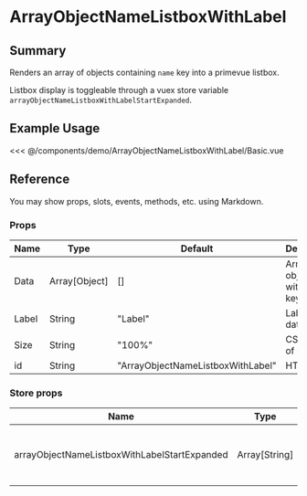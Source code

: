 <script setup>
import Basic from './demo/ArrayObjectNameListboxWithLabel/Basic.vue'
</script>

# ArrayObjectNameListboxWithLabel

## Summary

Renders an array of objects containing `name` key into a primevue listbox.

Listbox display is toggleable through a vuex store variable `arrayObjectNameListboxWithLabelStartExpanded`.

## Example Usage

<DemoContainer>
  <Basic/>
</DemoContainer>

<<< @/components/demo/ArrayObjectNameListboxWithLabel/Basic.vue

## Reference

You may show props, slots, events, methods, etc. using Markdown.

### Props

| Name | Type | Default | Description |
| ---- | ---- | ------- | ----------- |
| Data | Array[Object]| []   | Array of objects with name key |
| Label | String | "Label" | Label of data |
| Size | String | "100%" | CSS width of element |
| id   | String | "ArrayObjectNameListboxWithLabel" | HTML id |

### Store props

| Name | Type | Default | Description |
| ---- | ---- | ---- | ---- |
| arrayObjectNameListboxWithLabelStartExpanded | Array[String] | [] | List of Label names to start pre-expanded |
